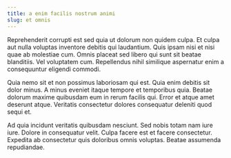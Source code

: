 ```yaml
---
title: a enim facilis nostrum animi
slug: et omnis
---
```


Reprehenderit corrupti est sed quia ut dolorum non quidem culpa. Et culpa aut nulla voluptas inventore debitis qui laudantium. Quis ipsam nisi et nisi quae ab molestiae cum. Omnis placeat sed libero qui sunt sit beatae blanditiis. Vel voluptatem cum. Repellendus nihil similique aspernatur enim a consequuntur eligendi commodi.

Quia nemo sit et non possimus laboriosam qui est. Quia enim debitis sit dolor minus. A minus eveniet itaque tempore et temporibus quia. Beatae dolorum maxime quibusdam eum in rerum facilis qui. Error et atque amet deserunt atque. Veritatis consectetur dolores consequatur deleniti quod sequi et.

Ad quia incidunt veritatis quibusdam nesciunt. Sed nobis totam nam iure iure. Dolore in consequatur velit. Culpa facere est et facere consectetur. Expedita ab consectetur quis doloribus omnis voluptas. Beatae assumenda repudiandae.
